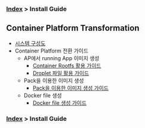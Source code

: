 ### [Index]() > Install Guide

## Container Platform Transformation
-  [시스템 구성도](./install-guide/architecture/architecture.md) 
- Container Platform 전환 가이드
  + AP에서 running App 이미지 생성
    - [Container Rootfs 활용 가이드](./install-guide/running-app/container-rootfs/container-rootfs-guide.md)  
    - [Droplet 파일 활용 가이드](./install-guide/running-app/droplet/droplet-guide.md)  
  + Pack을 이용한 이미지 생성
    - [Pack을 이용한 이미지 생성 가이드](./install-guide/pack/pack-guide.md)  
  + Docker file 생성
    - [Docker file 생성 가이드](./install-guide/dockerfile/dockerfile-guide.md)  
  
### [Index]() > Install Guide
